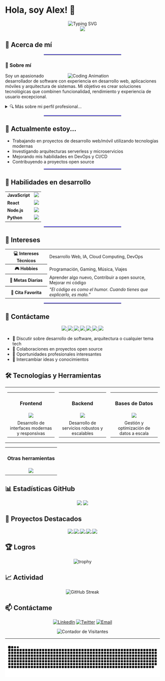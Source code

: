 # Hola, soy Alex! 👋

<div align="center">
  <img src="https://readme-typing-svg.herokuapp.com?font=Fira+Code&size=32&duration=2800&pause=2000&color=7E3ACE&center=true&vCenter=true&width=600&lines=Desarrollador+de+Software;Apasionado+por+la+tecnología;¡Siempre+aprendiendo!" alt="Typing SVG" />
</div>


<div align="center">
  <img src="https://user-images.githubusercontent.com/73097560/115834477-dbab4500-a447-11eb-908a-139a6edaec5c.gif">
</div>

## 📌 Acerca de mí

<div align="center">
  <hr style="width: 50%; border-top: 2px solid #6C63FF;">
</div>

### 🚀 Sobre mí
<img align="right" src="https://github.com/Adam-pw/Adam-pw/blob/main/animation_500_kxa883sd.gif" alt="Coding Animation" width="300" />

Soy un apasionado desarrollador de software con experiencia en desarrollo web, aplicaciones móviles y arquitectura de sistemas. Mi objetivo es crear soluciones tecnológicas que combinen funcionalidad, rendimiento y experiencia de usuario excepcional.

<details>
<summary>🔍 Más sobre mi perfil profesional...</summary>
<br>

- 💼 Especializado en desarrollo fullstack con enfoque en soluciones escalables
- 🎓 Formación continua en tecnologías emergentes y mejores prácticas
- 💡 Enfoque orientado a soluciones y arquitecturas limpias
- 👥 Experiencia en liderazgo técnico y mentoría de equipos
</details>

<div align="center">
  <hr style="width: 50%; border-top: 2px solid #6C63FF;">
</div>

## 📌 Actualmente estoy...

- Trabajando en proyectos de desarrollo web/móvil utilizando tecnologías modernas
- Investigando arquitecturas serverless y microservicios
- Mejorando mis habilidades en DevOps y CI/CD
- Contribuyendo a proyectos open source

<div align="center">
  <hr style="width: 50%; border-top: 2px solid #6C63FF;">
</div>

## 📌 Habilidades en desarrollo

<div align="center">
  <table>
    <tr>
      <td><b>JavaScript</b></td>
      <td>
        <img src="https://img.shields.io/badge/%E2%98%85%E2%98%85%E2%98%85%E2%98%85%E2%98%85%E2%98%85%E2%98%85%E2%98%85%E2%98%85%E2%97%8B-90%25-yellow?style=flat-square&labelColor=black" />
      </td>
    </tr>
    <tr>
      <td><b>React</b></td>
      <td>
        <img src="https://img.shields.io/badge/%E2%98%85%E2%98%85%E2%98%85%E2%98%85%E2%98%85%E2%98%85%E2%98%85%E2%98%85%E2%97%8B%E2%97%8B-85%25-blue?style=flat-square&labelColor=black" />
      </td>
    </tr>
    <tr>
      <td><b>Node.js</b></td>
      <td>
        <img src="https://img.shields.io/badge/%E2%98%85%E2%98%85%E2%98%85%E2%98%85%E2%98%85%E2%98%85%E2%98%85%E2%97%8B%E2%97%8B%E2%97%8B-75%25-green?style=flat-square&labelColor=black" />
      </td>
    </tr>
    <tr>
      <td><b>Python</b></td>
      <td>
        <img src="https://img.shields.io/badge/%E2%98%85%E2%98%85%E2%98%85%E2%98%85%E2%98%85%E2%98%85%E2%98%85%E2%98%85%E2%97%8B%E2%97%8B-80%25-blueviolet?style=flat-square&labelColor=black" />
      </td>
    </tr>
  </table>
</div>

<div align="center">
  <hr style="width: 50%; border-top: 2px solid #6C63FF;">
</div>

## 📌 Intereses

<table align="center">
  <tr>
    <th>💻 Intereses Técnicos</th>
    <td>Desarrollo Web, IA, Cloud Computing, DevOps</td>
  </tr>
  <tr>
    <th>🎮 Hobbies</th>
    <td>Programación, Gaming, Música, Viajes</td>
  </tr>
  <tr>
    <th>📝 Metas Diarias</th>
    <td>Aprender algo nuevo, Contribuir a open source, Mejorar mi código</td>
  </tr>
  <tr>
    <th>💭 Cita Favorita</th>
    <td><i>"El código es como el humor. Cuando tienes que explicarlo, es malo."</i></td>
  </tr>
</table>

<div align="center">
  <hr style="width: 50%; border-top: 2px solid #6C63FF;">
</div>

## 📌 Contáctame

<div align="center">
  <a href="mailto:tu-email@gmail.com">
    <img src="https://img.shields.io/badge/-Gmail-D14836?style=for-the-badge&logo=Gmail&logoColor=white"/>
  </a>
  <a href="mailto:tu-email@outlook.com">
    <img src="https://img.shields.io/badge/-Outlook-0078D4?style=for-the-badge&logo=microsoft-outlook&logoColor=white"/>
  </a>
  <a href="https://linkedin.com/in/tu-usuario">
    <img src="https://img.shields.io/badge/-LinkedIn-0077B5?style=for-the-badge&logo=Linkedin&logoColor=white"/>
  </a>
  <a href="https://twitter.com/tu-usuario">
    <img src="https://img.shields.io/badge/-Twitter-1DA1F2?style=for-the-badge&logo=Twitter&logoColor=white"/>
  </a>
  <a href="https://facebook.com/tu-usuario">
    <img src="https://img.shields.io/badge/-Facebook-1877F2?style=for-the-badge&logo=Facebook&logoColor=white"/>
  </a>
  <a href="https://instagram.com/tu-usuario">
    <img src="https://img.shields.io/badge/-Instagram-E4405F?style=for-the-badge&logo=Instagram&logoColor=white"/>
  </a>
  <a href="https://wa.me/1234567890">
    <img src="https://img.shields.io/badge/-WhatsApp-25D366?style=for-the-badge&logo=WhatsApp&logoColor=white"/>
  </a>
</div>

- 💬 Discutir sobre desarrollo de software, arquitectura o cualquier tema tech
- 🤝 Colaboraciones en proyectos open source
- 🎯 Oportunidades profesionales interesantes
- 🧠 Intercambiar ideas y conocimientos

## 🛠️ Tecnologías y Herramientas

<table>
  <tr>
    <td align="center" width="33%">
      <table>
        <tr><td align="center"><h3>Frontend</h3></td></tr>
        <tr><td align="center">
          <a href="https://skillicons.dev">
            <img src="https://skillicons.dev/icons?i=js,php,ts,react,vue,angular,html,css" />
          </a>
        </td></tr>
        <tr><td align="center">Desarrollo de interfaces modernas y responsivas</td></tr>
      </table>
    </td>
    <td align="center" width="33%">
      <table>
        <tr><td align="center"><h3>Backend</h3></td></tr>
        <tr><td align="center">
          <a href="https://skillicons.dev">
            <img src="https://skillicons.dev/icons?i=js,php,ts,nodejs,python,java,go" />
          </a>
        </td></tr>
        <tr><td align="center">Desarrollo de servicios robustos y escalables</td></tr>
      </table>
    </td>
    <td align="center" width="33%">
      <table>
        <tr><td align="center"><h3>Bases de Datos</h3></td></tr>
        <tr><td align="center">
          <a href="https://skillicons.dev">
            <img src="https://skillicons.dev/icons?i=mysql,postgres,mongodb,redis,firebase" />
          </a>
        </td></tr>
        <tr><td align="center">Gestión y optimización de datos a escala</td></tr>
      </table>
    </td>
  </tr>
</table>

<table>
  <tr>
    <td align="center"><h3>Otras herramientas</h3></td>
  </tr>
  <tr>
    <td align="center">
      <a href="https://skillicons.dev">
        <img src="https://skillicons.dev/icons?i=git,github,docker,kubernetes,aws,azure,gcp,figma,linux,vim" />
      </a>
    </td>
  </tr>
</table>

## 📊 Estadísticas GitHub

<div align="center">
  <img height="180em" src="https://github-readme-stats.vercel.app/api?username=AlexiP18&show_icons=true&theme=tokyonight&include_all_commits=true&count_private=true"/>
  <img height="180em" src="https://github-readme-stats.vercel.app/api/top-langs/?username=AlexiP18&layout=compact&langs_count=7&theme=tokyonight"/>
</div>

## 🚀 Proyectos Destacados

<div align="center">
  <a href="https://github.com/AlexiP18/Ecommerce-Spring-Boot">
    <img align="center" src="https://github-readme-stats.vercel.app/api/pin/?username=AlexiP18&repo=Ecommerce-Spring-Boot&theme=tokyonight" />
  </a>
  <a href="https://github.com/AlexiP18/ECommerce-Angular-Material">
    <img align="center" src="https://github-readme-stats.vercel.app/api/pin/?username=AlexiP18&repo=ECommerce-Angular-Material&theme=tokyonight" />
  </a>
  <a href="https://github.com/AlexiP18/FlightBookings">
    <img align="center" src="https://github-readme-stats.vercel.app/api/pin/?username=AlexiP18&repo=FlightBookings&theme=tokyonight" />
  </a>
  <a href="https://github.com/AlexiP18/sistemaEventosFrontend">
    <img align="center" src="https://github-readme-stats.vercel.app/api/pin/?username=AlexiP18&repo=sistemaEventosFrontend&theme=tokyonight" />
  </a>
  <a href="https://github.com/AlexiP18/sistemaEventosBackend">
    <img align="center" src="https://github-readme-stats.vercel.app/api/pin/?username=AlexiP18&repo=proyecto-destacado-2&theme=tokyonight" />
  </a>
</div>

## 🏆 Logros

<div align="center">
  <img src="https://github-profile-trophy.vercel.app/?username=AlexiP18&theme=tokyonight&row=1&column=6&margin-w=15" alt="trophy" />
</div>

## 📈 Actividad

<div align="center">
  <img src="https://github-readme-streak-stats.herokuapp.com/?user=AlexiP18&theme=tokyonight" alt="GitHub Streak" />
</div>

## 📫 Contáctame

<div align="center">

  [![LinkedIn](https://img.shields.io/badge/LinkedIn-0077B5?style=for-the-badge&logo=linkedin&logoColor=white)](https://linkedin.com/in/tu-usuario)
  [![Twitter](https://img.shields.io/badge/Twitter-1DA1F2?style=for-the-badge&logo=twitter&logoColor=white)](https://twitter.com/tu-usuario)
  [![Email](https://img.shields.io/badge/Email-D14836?style=for-the-badge&logo=gmail&logoColor=white)](mailto:tu-email@example.com)

</div>

<!-- Contador de visitantes -->
<div align="center">
  <img src="https://profile-counter.glitch.me/{AlexiP18}/count.svg" alt="Contador de Visitantes" />
</div>

---

<div align="center">
  <img src="https://raw.githubusercontent.com/platane/snk/output/github-contribution-grid-snake-dark.svg" alt="Snake animation" />
</div>
